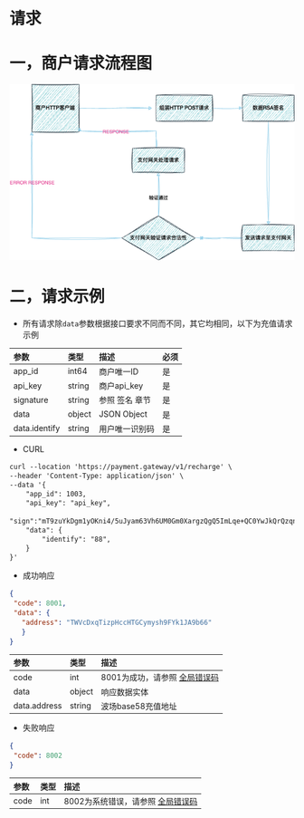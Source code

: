 # 请求


# 一，商户请求流程图
![](./request.png)
# 二，请求示例
- 所有请求除`data`参数根据接口要求不同而不同，其它均相同，以下为充值请求示例

|参数|类型|描述|必须|
|:-------|:-------|:-------|:-------|
|app_id|int64| 商户唯一ID|是|
|api_key|string| 商户api_key|是|
|signature|string|参照 签名 章节 |是|
|data|object| JSON Object |是|
|data.identify|string| 用户唯一识别码 |是|

- CURL

```shell
curl --location 'https://payment.gateway/v1/recharge' \
--header 'Content-Type: application/json' \
--data '{
    "app_id": 1003,
    "api_key": "api_key",
    "sign":"mT9zuYkDgm1yOKni4/5uJyam63Vh6UM0Gm0XargzQgQ5ImLqe+QC0YwJkQrQzqn4K608ut2fLCvHd/C1bdhZteeyBuyEg3oafgEYaTMTiEZAxwdFMp1LWmlPArBAf/2G5l9WJMFGiZUaKYdvo16oodTq1FwQSxssYsmjmyGSRQw=",
    "data": {
        "identify": "88",
    }
}'
```

- 成功响应



 ```json
{
  "code": 8001,
  "data": {
    "address": "TWVcDxqTizpHccHTGCymysh9FYk1JA9b66"
	} 
}
 ```
|参数|类型| 描述                                                           |
|:-------|:-------|:-------------------------------------------------------------|
|code|int| 8001为成功，请参照 [全局错误码](../errcode/global_error_code.md "全局错误码") |
|data|object| 响应数据实体                                                       |
|data.address|string| 波场base58充值地址                                                 |


- 失败响应


 ```json
{
  "code": 8002
}
 ```
|参数| 类型  | 描述                                                             |
|:-------|:----|:---------------------------------------------------------------|
|code|int| 8002为系统错误，请参照 [全局错误码](../errcode/global_error_code.md "全局错误码") |


